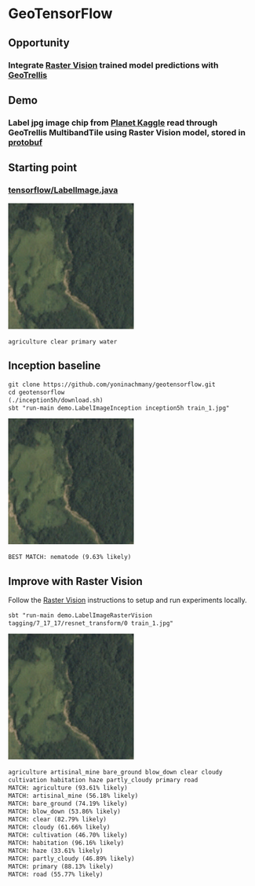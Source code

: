 GeoTensorFlow
=======================

## Opportunity

### Integrate [Raster Vision](https://github.com/azavea/raster-vision) trained model predictions with [GeoTrellis](https://geotrellis.io/)

## Demo

### Label jpg image chip from [Planet Kaggle](https://github.com/azavea/raster-vision#planet-kaggle) read through GeoTrellis MultibandTile using Raster Vision model, stored in [protobuf](https://www.tensorflow.org/extend/tool_developers/#freezing)

## Starting point

### [tensorflow/LabelImage.java](https://github.com/tensorflow/tensorflow/blob/r1.2/tensorflow/java/src/main/java/org/tensorflow/examples/LabelImage.java)


![Kaggle image](train_1.jpg)

```
agriculture clear primary water
```

## Inception baseline

```console
git clone https://github.com/yoninachmany/geotensorflow.git
cd geotensorflow
(./inception5h/download.sh)
sbt "run-main demo.LabelImageInception inception5h train_1.jpg"
```

![Kaggle image](train_1.jpg)

```
BEST MATCH: nematode (9.63% likely)
```

## Improve with Raster Vision

Follow the [Raster Vision](https://github.com/azavea/raster-vision) instructions to setup and run experiments locally.

```console
sbt "run-main demo.LabelImageRasterVision tagging/7_17_17/resnet_transform/0 train_1.jpg"
```

![Kaggle image](train_1.jpg)

```
agriculture artisinal_mine bare_ground blow_down clear cloudy cultivation habitation haze partly_cloudy primary road 
MATCH: agriculture (93.61% likely)
MATCH: artisinal_mine (56.18% likely)
MATCH: bare_ground (74.19% likely)
MATCH: blow_down (53.86% likely)
MATCH: clear (82.79% likely)
MATCH: cloudy (61.66% likely)
MATCH: cultivation (46.70% likely)
MATCH: habitation (96.16% likely)
MATCH: haze (33.61% likely)
MATCH: partly_cloudy (46.89% likely)
MATCH: primary (88.13% likely)
MATCH: road (55.77% likely)
```
